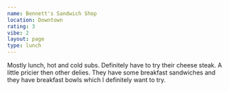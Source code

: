 ```yaml
---
name: Bennett's Sandwich Shop
location: Downtown
rating: 3
vibe: 2
layout: page
type: lunch
---
```

Mostly lunch, hot and cold subs. Definitely have to try their cheese steak. A little pricier then other delies. They have some breakfast sandwiches and they have breakfast bowls which I definitely want to try. 